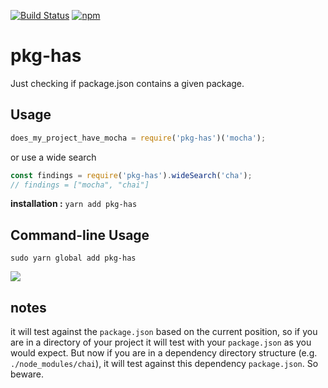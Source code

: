 [![Build Status](https://travis-ci.org/vdegenne/pkg-has.svg)](https://travis-ci.org/vdegenne/pkg-has)
[![npm](https://img.shields.io/npm/v/pkg-has.svg)](https://www.npmjs.com/package/pkg-has)

# pkg-has

Just checking if package.json contains a given package.

## Usage

```javascript
does_my_project_have_mocha = require('pkg-has')('mocha');
```

or use a wide search

```javascript
const findings = require('pkg-has').wideSearch('cha');
// findings = ["mocha", "chai"]
```

**installation :** `yarn add pkg-has`

## Command-line Usage

```sudo yarn global add pkg-has```

<img src="https://github.com/vdegenne/pkg-has/blob/master/pkghas.png?raw=true"/>

## notes

it will test against the `package.json` based on the current position, so if you are in a directory of your project it will test with your `package.json` as you would expect. But now if you are in a dependency directory structure (e.g. `./node_modules/chai`), it will test against this dependency `package.json`. So beware.
